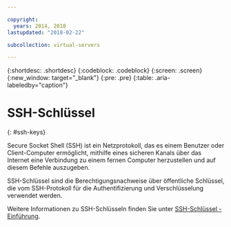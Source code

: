 ```yaml
---

copyright:
  years: 2014, 2018
lastupdated: "2018-02-22"

subcollection: virtual-servers

---
```


{:shortdesc: .shortdesc}
{:codeblock: .codeblock}
{:screen: .screen}
{:new_window: target="_blank"}
{:pre: .pre}
{:table: .aria-labeledby="caption"}

# SSH-Schlüssel
{: #ssh-keys}

Secure Socket Shell (SSH) ist ein Netzprotokoll, das es einem Benutzer oder Client-Computer ermöglicht, mithilfe eines sicheren Kanals über das Internet eine Verbindung zu einem fernen Computer herzustellen und auf diesem Befehle auszugeben.

SSH-Schlüssel sind die Berechtigungsnachweise über öffentliche Schlüssel, die vom SSH-Protokoll für die Authentifizierung und Verschlüsselung verwendet werden.

Weitere Informationen zu SSH-Schlüsseln finden Sie unter [SSH-Schlüssel - Einführung](/docs/infrastructure/ssh-keys?topic=ssh-keys-getting-started-tutorial).
